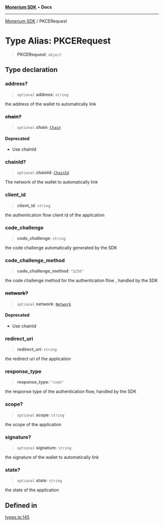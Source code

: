 [**Monerium SDK**](../README.md) • **Docs**

---

[Monerium SDK](../README.md) / PKCERequest

# Type Alias: PKCERequest

> **PKCERequest**: `object`

## Type declaration

### address?

> `optional` **address**: `string`

the address of the wallet to automatically link

### ~~chain?~~

> `optional` **chain**: [`Chain`](Chain.md)

#### Deprecated

- Use chainId

### chainId?

> `optional` **chainId**: [`ChainId`](ChainId.md)

The network of the wallet to automatically link

### client_id

> **client_id**: `string`

the authentication flow client id of the application

### code_challenge

> **code_challenge**: `string`

the code challenge automatically generated by the SDK

### code_challenge_method

> **code_challenge_method**: `"S256"`

the code challenge method for the authentication flow , handled by the SDK

### ~~network?~~

> `optional` **network**: [`Network`](Network.md)

#### Deprecated

- Use chainId

### redirect_uri

> **redirect_uri**: `string`

the redirect uri of the application

### response_type

> **response_type**: `"code"`

the response type of the authentication flow, handled by the SDK

### scope?

> `optional` **scope**: `string`

the scope of the application

### signature?

> `optional` **signature**: `string`

the signature of the wallet to automatically link

### state?

> `optional` **state**: `string`

the state of the application

## Defined in

[types.ts:145](https://github.com/monerium/js-monorepo/blob/daf0515eb0b1bfcdd9bd49ef605447668fdb0f6a/packages/sdk/src/types.ts#L145)
